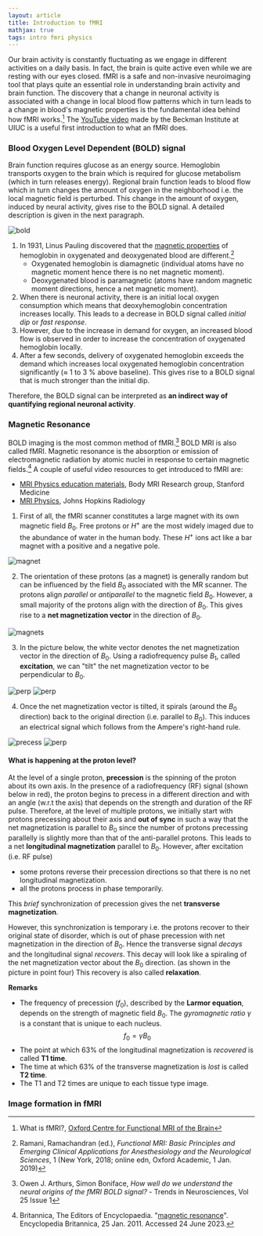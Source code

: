 ```yaml
---
layout: article
title: Introduction to fMRI
mathjax: true
tags: intro fmri physics
---
```


Our brain activity is constantly fluctuating as we engage in different activities on a daily basis. In fact, the brain is quite active even while we are resting with our eyes closed. fMRI is a safe and non-invasive neuroimaging tool that plays quite an essential role in understanding brain activity and brain function. The discovery that a change in neuronal activity is associated with a change in local blood flow patterns which in turn leads to a change in blood's magnetic properties is the  fundamental idea behind how fMRI works.[^1] The [YouTube video](https://www.youtube.com/watch?v=P7EqyM1Ar_U) made by the Beckman Institute at UIUC is a useful first introduction to what an fMRI does.

### Blood Oxygen Level Dependent (BOLD) signal
Brain function requires glucose as an energy source. Hemoglobin transports oxygen to the brain which is required for glucose metabolism (which in turn releases energy). Regional brain function leads to blood flow which in turn changes the amount of oxygen in the neighborhood i.e. the local magnetic field is perturbed. This change in the amount of oxygen, induced by neural activity, gives rise to the BOLD signal. A detailed description is given in the next paragraph.

![bold](/images/bold_signal.png)

1. In 1931, Linus Pauling discovered that the [magnetic properties](https://www.stanfordmagnets.com/whats-magnetic-moment.html) of hemoglobin in oxygenated and deoxygenated blood are different.[^2] 
    * Oxygenated hemoglobin is diamagnetic (individual atoms have no magnetic moment hence there is no net magnetic moment).
    * Deoxygenated blood is paramagnetic (atoms have random magnetic moment directions, hence a net magnetic moment).
2. When there is neuronal activity, there is an initial local oxygen consumption which means that deoxyhemoglobin concentration increases locally. This leads to a decrease in BOLD signal called *initial dip* or *fast response*.
3. However, due to the increase in demand for oxygen, an increased blood flow is observed in order to increase the concentration of oxygenated hemoglobin locally.
4. After a few seconds, delivery of oxygenated hemoglobin exceeds the demand which increases local oxygenated hemoglobin concentration significantly ($\approx$ 1 to 3 % above baseline). This gives rise to a BOLD signal that is much stronger than the initial dip.

Therefore, the BOLD signal can be interpreted as **an indirect way of quantifying regional neuronal activity**.

### Magnetic Resonance 
BOLD imaging is the most common method of fMRI.[^3] BOLD MRI is also called fMRI. Magnetic resonance is the absorption or emission of electromagnetic radiation by atomic nuclei in response to certain magnetic fields.[^4]  A couple of useful video resources to get introduced to fMRI are:
* [MRI Physics education materials](https://med.stanford.edu/bmrgroup/education/mri-physics.html), Body MRI Research group, Stanford Medicine
* [MRI Physics](https://www.youtube.com/watch?v=jLnuPKhKXVM), Johns Hopkins Radiology

1. First of all, the fMRI scanner constitutes a large magnet with its own magnetic field $B_0$. Free protons or $H^+$ are the most widely imaged due to the abundance of water in the human body. These $H^+$ ions act like a bar magnet with a positive and a negative pole. 

![magnet](/images/magnet.png)

2. The orientation of these protons (as a magnet) is generally random but can be influenced by the field $B_0$ associated with the MR scanner. The protons align *parallel* or *antiparallel* to the magnetic field $B_0$. However, a small majority of the protons align with the direction of $B_0$. This gives rise to a **net magnetization vector** in the direction of $B_0$. 

![magnets](/images/orient.png) 

3. In the picture below, the white vector denotes the net magnetization vector in the direction of $B_0$. Using a radiofrequency pulse $B_1$, called **excitation**, we can "tilt" the net magnetization vector to be perpendicular to $B_0$.

![perp](/images/b0.png) ![perp](/images/b1.png) 

4. Once the net magnetization vector is tilted, it spirals (around the $B_0$ direction) back to the original direction (i.e. parallel to $B_0$). This induces an electrical signal which follows from the Ampere's right-hand rule. 

![precess](/images/precess.png) ![perp](/images/recover.png) 

#### What is happening at the proton level?
At the level of a single proton, **precession** is the spinning of the proton about its own axis. In the presence of a radiofrequency (RF) signal (shown below in red), the proton begins to precess in a different direction and with an angle (w.r.t the axis) that depends on the strength and duration of the RF pulse. Therefore, at the level of multiple protons, we initially start with protons precessing about their axis and **out of sync** in such a way that the net magnetization is parallel to $B_0$ since the number of protons precessing parallelly is slightly more than that of the anti-parallel protons. This leads to a net **longitudinal magnetization** parallel to $B_0$. However, after excitation (i.e. RF pulse) 

* some protons reverse their precession directions so that there is no net longitudinal magnetization.
* all the protons process in phase temporarily.

This *brief* synchronization of precession gives the net **transverse magnetization**.

However, this synchronization is temporary i.e. the protons recover to their original state of disorder, which is out of phase precession with net magnetization in the direction of $B_0$. Hence the transverse signal *decays* and the longitudinal signal *recovers*. This decay will look like a spiraling of the net magnetization vector about the $B_0$ direction. (as shown in the picture in point four) This recovery is also called **relaxation**.

**Remarks** 
* The frequency of precession ($f_0$), described by the **Larmor equation**, depends on the strength of magnetic field $B_0$. The *gyromagnetic ratio* $\gamma$ is a constant that is unique to each nucleus.
$$f_0 = \gamma B_0 $$
* The point at which $63\%$ of the longitudinal magnetization is *recovered* is called **T1 time**.
* The time at which $63\%$ of the transverse magnetization is *lost* is called **T2 time**.
* The T1 and T2 times are unique to each tissue type image.

### Image formation in fMRI

[^1]: What is fMRI?, [Oxford Centre for Functional MRI of the Brain](https://www.ndcn.ox.ac.uk/divisions/fmrib/what-is-fmri)
[^2]: Ramani, Ramachandran (ed.), *Functional MRI: Basic Principles and Emerging Clinical Applications for Anesthesiology and the Neurological Sciences*, 1 (New York, 2018; online edn, Oxford Academic, 1 Jan. 2019)
[^3]: Owen J. Arthurs, Simon Boniface, *How well do we understand the neural origins of the fMRI BOLD signal?* - Trends in Neurosciences, Vol 25 Issue 1
[^4]: Britannica, The Editors of Encyclopaedia. "[magnetic resonance](https://www.britannica.com/science/magnetic-resonance)". Encyclopedia Britannica, 25 Jan. 2011. Accessed 24 June 2023. 
[^5]: [What is fMRI?](http://fmri.ucsd.edu/Research/whatisfmri.html), Center for Functional MRI, UCSanDiego


